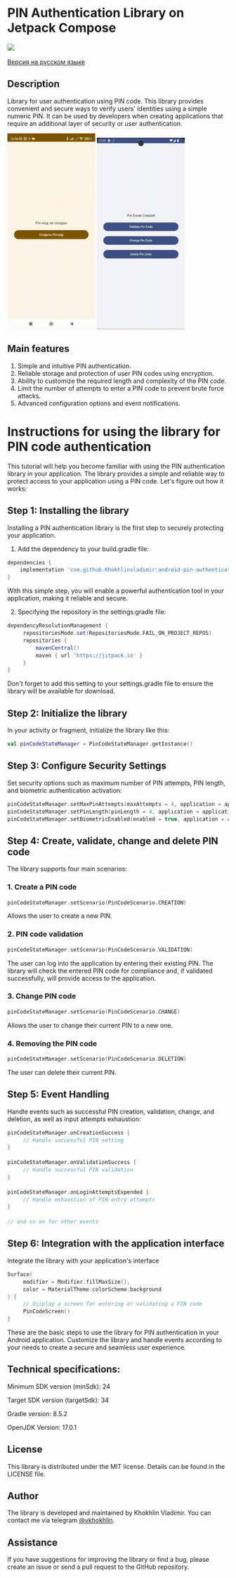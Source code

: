 # PIN Authentication Library on Jetpack Compose

[![](https://jitpack.io/v/Khokhlinvladimir/android-pin-authentication.svg)](https://jitpack.io/#Khokhlinvladimir/android-pin-authentication)

[Версия на русском языке](https://github.com/Khokhlinvladimir/android-pin-authentication/blob/main/README_RU.md)

## Description

Library for user authentication using PIN code. This library provides convenient and secure ways to verify users' identities using a simple numeric PIN. It can be used by developers when creating applications that require an additional layer of security or user authentication.

<img src="https://github.com/Khokhlinvladimir/android-pin-authentication/blob/main/screens/preview_russian.gif" alt="" width="200px"></a> <img src="https://github.com/Khokhlinvladimir/android-pin-authentication/blob/main/screens/preview_english.gif" alt="" width="200px"></a>

## Main features

1. Simple and intuitive PIN authentication.
2. Reliable storage and protection of user PIN codes using encryption.
3. Ability to customize the required length and complexity of the PIN code.
4. Limit the number of attempts to enter a PIN code to prevent brute force attacks.
5. Advanced configuration options and event notifications.

# Instructions for using the library for PIN code authentication

This tutorial will help you become familiar with using the PIN authentication library in your application. The library provides a simple and reliable way to protect access to your application using a PIN code. Let's figure out how it works:

## Step 1: Installing the library

Installing a PIN authentication library is the first step to securely protecting your application.

1. Add the dependency to your build.gradle file:

```gradle
dependencies {
    implementation 'com.github.Khokhlinvladimir:android-pin-authentication:v1.0.4'
}
```
With this simple step, you will enable a powerful authentication tool in your application, making it reliable and secure.

2. Specifying the repository in the settings.gradle file:

```gradle
dependencyResolutionManagement {
     repositoriesMode.set(RepositoriesMode.FAIL_ON_PROJECT_REPOS)
     repositories {
         mavenCentral()
         maven { url 'https://jitpack.io' }
     }
}
```
Don't forget to add this setting to your settings.gradle file to ensure the library will be available for download.
## Step 2: Initialize the library

In your activity or fragment, initialize the library like this:

```kotlin
val pinCodeStateManager = PinCodeStateManager.getInstance()
```

## Step 3: Configure Security Settings

Set security options such as maximum number of PIN attempts, PIN length, and biometric authentication activation:

```kotlin
pinCodeStateManager.setMaxPinAttempts(maxAttempts = 4, application = application)
pinCodeStateManager.setPinLength(pinLength = 4, application = application)
pinCodeStateManager.setBiometricEnabled(enabled = true, application = application)
```

## Step 4: Create, validate, change and delete PIN code

The library supports four main scenarios:

### 1. Create a PIN code

```kotlin
pinCodeStateManager.setScenario(PinCodeScenario.CREATION)
```

Allows the user to create a new PIN.

### 2. PIN code validation

```kotlin
pinCodeStateManager.setScenario(PinCodeScenario.VALIDATION)
```

The user can log into the application by entering their existing PIN. The library will check the entered PIN code for compliance and, if validated successfully, will provide access to the application.

### 3. Change PIN code

```kotlin
pinCodeStateManager.setScenario(PinCodeScenario.CHANGE)
```

Allows the user to change their current PIN to a new one.

### 4. Removing the PIN code

```kotlin
pinCodeStateManager.setScenario(PinCodeScenario.DELETION)
```

The user can delete their current PIN.

## Step 5: Event Handling

Handle events such as successful PIN creation, validation, change, and deletion, as well as input attempts exhaustion:

```kotlin
pinCodeStateManager.onCreationSuccess {
     // Handle successful PIN setting
}

pinCodeStateManager.onValidationSuccess {
     // Handle successful PIN validation
}

pinCodeStateManager.onLoginAttemptsExpended {
     // Handle exhaustion of PIN entry attempts
}

// and so on for other events
```

## Step 6: Integration with the application interface

Integrate the library with your application's interface

```kotlin
Surface(
     modifier = Modifier.fillMaxSize(),
     color = MaterialTheme.colorScheme.background
) {
     // Display a screen for entering or validating a PIN code
     PinCodeScreen()
}
```

These are the basic steps to use the library for PIN authentication in your Android application. Customize the library and handle events according to your needs to create a secure and seamless user experience.

## Technical specifications:

Minimum SDK version (minSdk): 24

Target SDK version (targetSdk): 34

Gradle version: 8.5.2

OpenJDK Version: 17.0.1

## License

This library is distributed under the MIT license. Details can be found in the LICENSE file.

## Author

The library is developed and maintained by Khokhlin Vladimir. You can contact me via telegram [@vkhokhlin](https://t.me/vkhokhlin).

## Assistance

If you have suggestions for improving the library or find a bug, please create an issue or send a pull request to the GitHub repository.

